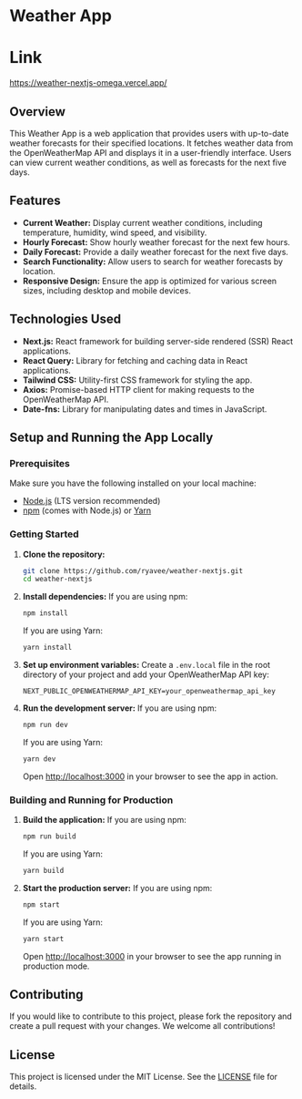 # Weather App
# Link
https://weather-nextjs-omega.vercel.app/

## Overview
This Weather App is a web application that provides users with up-to-date weather forecasts for their specified locations. It fetches weather data from the OpenWeatherMap API and displays it in a user-friendly interface. Users can view current weather conditions, as well as forecasts for the next five days.

## Features
- **Current Weather:** Display current weather conditions, including temperature, humidity, wind speed, and visibility.
- **Hourly Forecast:** Show hourly weather forecast for the next few hours.
- **Daily Forecast:** Provide a daily weather forecast for the next five days.
- **Search Functionality:** Allow users to search for weather forecasts by location.
- **Responsive Design:** Ensure the app is optimized for various screen sizes, including desktop and mobile devices.

## Technologies Used
- **Next.js:** React framework for building server-side rendered (SSR) React applications.
- **React Query:** Library for fetching and caching data in React applications.
- **Tailwind CSS:** Utility-first CSS framework for styling the app.
- **Axios:** Promise-based HTTP client for making requests to the OpenWeatherMap API.
- **Date-fns:** Library for manipulating dates and times in JavaScript.

## Setup and Running the App Locally

### Prerequisites
Make sure you have the following installed on your local machine:
- [Node.js](https://nodejs.org/) (LTS version recommended)
- [npm](https://www.npmjs.com/) (comes with Node.js) or [Yarn](https://yarnpkg.com/)

### Getting Started

1. **Clone the repository:**
    ```bash
    git clone https://github.com/ryavee/weather-nextjs.git
    cd weather-nextjs
    ```

2. **Install dependencies:**
    If you are using npm:
    ```bash
    npm install
    ```
    If you are using Yarn:
    ```bash
    yarn install
    ```

3. **Set up environment variables:**
    Create a `.env.local` file in the root directory of your project and add your OpenWeatherMap API key:
    ```env
    NEXT_PUBLIC_OPENWEATHERMAP_API_KEY=your_openweathermap_api_key
    ```

4. **Run the development server:**
    If you are using npm:
    ```bash
    npm run dev
    ```
    If you are using Yarn:
    ```bash
    yarn dev
    ```

    Open [http://localhost:3000](http://localhost:3000) in your browser to see the app in action.

### Building and Running for Production

1. **Build the application:**
    If you are using npm:
    ```bash
    npm run build
    ```
    If you are using Yarn:
    ```bash
    yarn build
    ```

2. **Start the production server:**
    If you are using npm:
    ```bash
    npm start
    ```
    If you are using Yarn:
    ```bash
    yarn start
    ```

    Open [http://localhost:3000](http://localhost:3000) in your browser to see the app running in production mode.

## Contributing
If you would like to contribute to this project, please fork the repository and create a pull request with your changes. We welcome all contributions!

## License
This project is licensed under the MIT License. See the [LICENSE](LICENSE) file for details.
